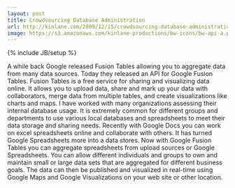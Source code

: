 ```yaml
---
layout: post
title: Crowdsourcing Database Administration
url: http://kinlane.com/2009/12/15/crowdsourcing-database-administration/
image: https://s3.amazonaws.com/kinlane-productions/bw-icons/bw-api-a.png
---
```

{% include JB/setup %}
A while back Google released Fusion Tables allowing you to aggregate data from many data sources. Today they released an API for Google Fusion Tables.
Fusion Tables is a free service for sharing and visualizing data online. It allows you to upload data, share and mark up your data with collaborators, merge data from multiple tables, and create visualizations like charts and maps.
I have worked with many organizations assessing their internal database usage. It is extremely common for different groups and departments to use various local databases and spreadsheets to meet their data storage and sharing needs.
Recently with Google Docs you can work on excel spreadsheets online and collaborate with others. It has turned Google Spreadsheets more into a data stores.
Now with Google Fusion Tables you can aggregate spreadsheets from upload sources or Google Spreadsheets.
You can allow different individuals and groups to own and maintain small or large data sets that are aggregated for different business goals.
The data can then be published and visualized in real-time using Google Maps and Google Visualizations on your web site or other location.
